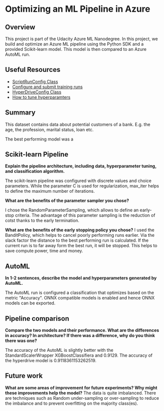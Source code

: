 # Optimizing an ML Pipeline in Azure

## Overview
This project is part of the Udacity Azure ML Nanodegree.
In this project, we build and optimize an Azure ML pipeline using the Python SDK and a provided Scikit-learn model.
This model is then compared to an Azure AutoML run.

## Useful Resources
- [ScriptRunConfig Class](https://docs.microsoft.com/en-us/python/api/azureml-core/azureml.core.scriptrunconfig?view=azure-ml-py)
- [Configure and submit training runs](https://docs.microsoft.com/en-us/azure/machine-learning/how-to-set-up-training-targets)
- [HyperDriveConfig Class](https://docs.microsoft.com/en-us/python/api/azureml-train-core/azureml.train.hyperdrive.hyperdriveconfig?view=azure-ml-py)
- [How to tune hyperparamters](https://docs.microsoft.com/en-us/azure/machine-learning/how-to-tune-hyperparameters)


## Summary
This dataset contains data about potential customers of a bank. E.g. the age, the profession, marital status, loan etc.

The best performing model was a

## Scikit-learn Pipeline
**Explain the pipeline architecture, including data, hyperparameter tuning, and classification algorithm.**

The scikit-learn pipeline was configured with discrete values and choice parameters. While the parameter C is used for regularization, max_iter helps to define the maximum number of iterations. 

**What are the benefits of the parameter sampler you chose?**

I chose the RandomParameterSampling, which allows to define an early-stop criteria. The advantage of this parameter sampling is the reduction of cotst thanks to the early termination.

**What are the benefits of the early stopping policy you chose?**
I used the BanditPolicy, which helps to cancel poorly performing runs earlier. Via the slack factor the distance to the best performing run is calculated. If the current run is to far away form the best run, it will be stopped. This helps to save compute power, time and money. 

## AutoML
**In 1-2 sentences, describe the model and hyperparameters generated by AutoML.**

The AutoML run is configured a classification that optimizes based on the metric "Accuracy". ONNX compatible models is enabled and hence ONNX models can be exported. 

## Pipeline comparison
**Compare the two models and their performance. What are the differences in accuracy? In architecture? If there was a difference, why do you think there was one?**

The accuracy of the AutoML is slightly better with the StandardScalerWrapper XGBoostClassifiera and 0.9129. The accuracy of the hyperdrive model is 0.9118361153262519.

## Future work
**What are some areas of improvement for future experiments? Why might these improvements help the model?**
The data is quite imbalanced. There are techniques such as Random under-sampling or over-sampling to reduce the imbalance and to prevent overfitting on the majority class(es).

